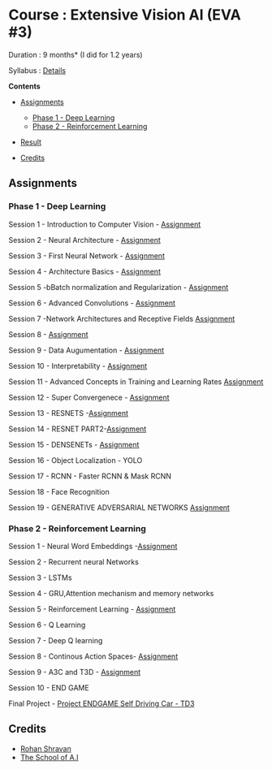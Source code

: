 # Course : Extensive Vision AI (EVA #3)

Duration : 9 months* (I did for 1.2 years)

Syllabus : [Details](https://theschoolof.ai/#details)

**Contents**

- [Assignments](#Assignments)      
   * [Phase 1 - Deep Learning ](#Phase-1---Deep-Learning)
   * [Phase 2 - Reinforcement Learning](#Phase-2---Reinforcement-Learning)

- [Result](#Result)
- [Credits](#Credits)


## Assignments

### Phase 1 - Deep Learning 

Session 1 - Introduction to Computer Vision - [Assignment](https://github.com/ajithvallabai/assignments/tree/master/project1)

Session 2 - Neural Architecture - [Assignment](https://github.com/ajithvallabai/assignments/tree/master/session2)

Session 3 - First Neural Network - [Assignment](https://github.com/ajithvallabai/assignments/tree/master/session3)

Session 4 - Architecture Basics - [Assignment](https://github.com/ajithvallabai/assignments/tree/master/session4)

Session 5 -bBatch normalization and Regularization - [Assignment](https://github.com/ajithvallabai/assignments/tree/master/session5)

Session 6 - Advanced Convolutions - [Assignment](https://github.com/ajithvallabai/assignments/tree/master/session6)

Session 7 -Network Architectures and Receptive Fields [Assignment](https://github.com/ajithvallabai/assignments/tree/master/session7)

Session 8 - [Assignment](https://github.com/ajithvallabai/assignments/tree/master/session8)

Session 9 - Data Augumentation - [Assignment](https://github.com/ajithvallabai/assignments/tree/master/session9)

Session 10 - Interpretability - [Assignment](https://github.com/ajithvallabai/assignments/tree/master/session10)

Session 11 - Advanced Concepts in Training and Learning Rates [Assignment](https://github.com/ajithvallabai/assignments/tree/master/session10)

Session 12 - Super Convergenece - [Assignment](https://github.com/ajithvallabai/assignments/tree/master/session10)

Session 13 - RESNETS -[Assignment](https://github.com/ajithvallabai/assignments/tree/master/session10)

Session 14 - RESNET PART2-[Assignment](https://github.com/ajithvallabai/assignments/tree/master/session10)

Session 15 - DENSENETs - [Assignment](https://github.com/ajithvallabai/assignments/tree/master/session10)

Session 16 - Object Localization - YOLO

Session 17 - RCNN - Faster RCNN & Mask RCNN

Session 18 - Face Recognition

Session 19 - GENERATIVE ADVERSARIAL NETWORKS [Assignment](https://github.com/ajithvallabai/assignments/tree/master/session10)

### Phase 2 - Reinforcement Learning

Session 1 - Neural Word Embeddings -[Assignment](https://github.com/ajithvallabai/assignments/tree/master/phase2_session1)

Session 2 - Recurrent neural Networks 

Session 3 - LSTMs 

Session 4 - GRU,Attention mechanism and memory networks

Session 5 - Reinforcement Learning - [Assignment](https://github.com/ajithvallabai/assignments/tree/master/phase2_session5)

Session 6 - Q Learning

Session 7 - Deep Q learning

Session 8 - Continous Action Spaces- [Assignment](https://github.com/ajithvallabai/assignments/tree/master/phase2_session8)

Session 9 - A3C and T3D - [Assignment](https://github.com/ajithvallabai/assignments/tree/master/phase2_session9)

Session 10 - END GAME 

Final Project - [Project ENDGAME Self Driving Car - TD3](https://github.com/ajithvallabai/assignments/tree/master/Project_Endgame)


## Credits 

* [Rohan Shravan](https://www.google.com/search?safe=active&sxsrf=ALeKk03ViVAZ5ek_9vHbQ4Lg7UXMqN-rMA%3A1592201626546&ei=mhHnXrL-IO-e4-EPq4GH8AU&q=Rohan+Shravan&oq=Rohan+Shravan&gs_lcp=CgZwc3ktYWIQAzIECCMQJzICCAAyBAgAEB4yBAgAEB4yBAgAEB4yBAgAEB4yBAgAEB4yBggAEAUQHjIECAAQHjoECAAQRzoHCCMQsAIQJzoECAAQDToGCAAQDRAeUKObBVjFswVg_bcFaABwAXgAgAGmAogB6gWSAQUwLjMuMZgBAKABAaoBB2d3cy13aXo&sclient=psy-ab&ved=0ahUKEwiys_GilYPqAhVvzzgGHavAAV4Q4dUDCAw&uact=5) 
* [The School of A.I ](https://theschoolof.ai/)


